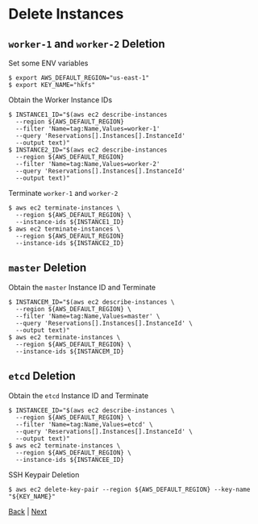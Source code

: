 # Delete Instances

## ```worker-1``` and ```worker-2``` Deletion

Set some ENV variables
```
$ export AWS_DEFAULT_REGION="us-east-1"
$ export KEY_NAME="hkfs"
```

Obtain the Worker Instance IDs
```
$ INSTANCE1_ID="$(aws ec2 describe-instances 
  --region ${AWS_DEFAULT_REGION} 
  --filter 'Name=tag:Name,Values=worker-1' 
  --query 'Reservations[].Instances[].InstanceId' 
  --output text)"
$ INSTANCE2_ID="$(aws ec2 describe-instances 
  --region ${AWS_DEFAULT_REGION} 
  --filter 'Name=tag:Name,Values=worker-2' 
  --query 'Reservations[].Instances[].InstanceId' 
  --output text)"
```

Terminate ```worker-1``` and ```worker-2```
```
$ aws ec2 terminate-instances \
  --region ${AWS_DEFAULT_REGION} \
  --instance-ids ${INSTANCE1_ID}
$ aws ec2 terminate-instances \
  --region ${AWS_DEFAULT_REGION} 
  --instance-ids ${INSTANCE2_ID}
```

## ```master``` Deletion

Obtain the ```master``` Instance ID and Terminate
```
$ INSTANCEM_ID="$(aws ec2 describe-instances \
  --region ${AWS_DEFAULT_REGION} \
  --filter 'Name=tag:Name,Values=master' \
  --query 'Reservations[].Instances[].InstanceId' \
  --output text)"
$ aws ec2 terminate-instances \
  --region ${AWS_DEFAULT_REGION} \
  --instance-ids ${INSTANCEM_ID}
```

## ```etcd``` Deletion

Obtain the ```etcd``` Instance ID and Terminate

```
$ INSTANCEE_ID="$(aws ec2 describe-instances \
  --region ${AWS_DEFAULT_REGION} \
  --filter 'Name=tag:Name,Values=etcd' \
  --query 'Reservations[].Instances[].InstanceId' \
  --output text)"
$ aws ec2 terminate-instances \
  --region ${AWS_DEFAULT_REGION} \
  --instance-ids ${INSTANCEE_ID}
```

SSH Keypair Deletion
```
$ aws ec2 delete-key-pair --region ${AWS_DEFAULT_REGION} --key-name "${KEY_NAME}"
```

[Back](/README.md) | [Next](delete-vpc.md)
